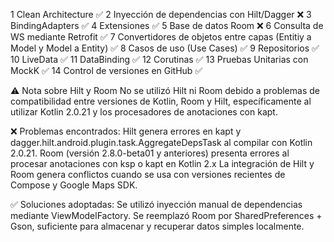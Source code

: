 1	Clean Architecture   ✅
2	Inyección de dependencias con Hilt/Dagger	❌
3	BindingAdapters	✅
4	Extensiones	✅
5	Base de datos Room ❌
6	Consulta de WS mediante Retrofit ✅
7	Convertidores de objetos entre capas (Entitiy a Model y Model a Entity) ✅
8	Casos de uso (Use Cases) ✅
9	Repositorios ✅
10	LiveData ✅
11	DataBinding	✅
12	Corutinas	✅
13	Pruebas Unitarias con MockK	✅
14	Control de versiones en GitHub ✅

⚠️ Nota sobre Hilt y Room
No se utilizó Hilt ni Room debido a problemas de compatibilidad entre versiones de Kotlin, Room y Hilt, específicamente al utilizar Kotlin 2.0.21 y los procesadores de anotaciones con kapt. 

❌ Problemas encontrados:
  Hilt genera errores en kapt y dagger.hilt.android.plugin.task.AggregateDepsTask al compilar con Kotlin 2.0.21.
  Room (versión 2.8.0-beta01 y anteriores) presenta errores al procesar anotaciones con ksp o kapt en Kotlin 2.x
  La integración de Hilt y Room genera conflictos cuando se usa con versiones recientes de Compose y Google Maps SDK.

✅ Soluciones adoptadas:
  Se utilizó inyección manual de dependencias mediante ViewModelFactory.
  Se reemplazó Room por SharedPreferences + Gson, suficiente para almacenar y recuperar datos simples localmente.
